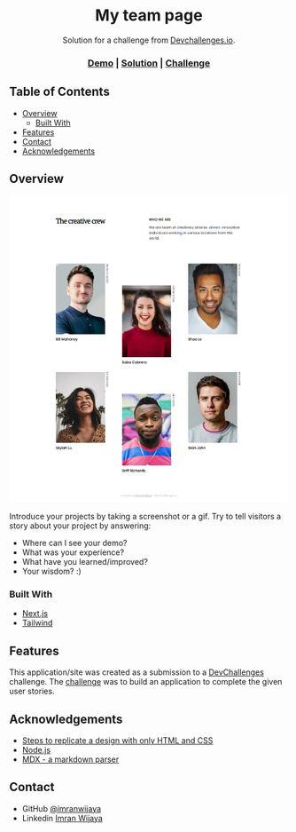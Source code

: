 <!-- Please update value in the {}  -->

<h1 align="center">My team page</h1>

<div align="center">Solution for a challenge from <a href="http://devchallenges.io" target="_blank">Devchallenges.io</a>.</div>

<div align="center">
  <h3>
    <a href="https://your-demo-link.your-domain">Demo</a>
    <span> | </span>
    <a href="https://github.com/imranwijaya/devchallenges/blob/main/app/%28responsive-web-developer%29/my-team-page/page.tsx">Solution</a>
    <span> | </span>
    <a href="https://devchallenges.io/challenges/hhmesazsqgKXrTkYkt0U">Challenge</a>
  </h3>
</div>

<!-- TABLE OF CONTENTS -->

## Table of Contents

- [Overview](#overview)
  - [Built With](#built-with)
- [Features](#features)
- [Contact](#contact)
- [Acknowledgements](#acknowledgements)

<!-- OVERVIEW -->

## Overview

![screenshot](https://raw.githubusercontent.com/imranwijaya/devchallenges/main/public/asset/screenshot/my-team-page-desktop.png)

Introduce your projects by taking a screenshot or a gif. Try to tell visitors a story about your project by answering:

- Where can I see your demo?
- What was your experience?
- What have you learned/improved?
- Your wisdom? :)

### Built With

<!-- This section should list any major frameworks that you built your project using. Here are a few examples.-->

- [Next.js](https://nextjs.org/)
- [Tailwind](https://tailwindcss.com/)

## Features

<!-- List the features of your application or follow the template. Don't share the figma file here :) -->

This application/site was created as a submission to a [DevChallenges](https://devchallenges.io/challenges) challenge. The [challenge](https://devchallenges.io/challenges/hhmesazsqgKXrTkYkt0U) was to build an application to complete the given user stories.


## Acknowledgements

<!-- This section should list any articles or add-ons/plugins that helps you to complete the project. This is optional but it will help you in the future. For exmpale -->

- [Steps to replicate a design with only HTML and CSS](https://devchallenges-blogs.web.app/how-to-replicate-design/)
- [Node.js](https://nodejs.org/)
- [MDX - a markdown parser](https://mdxjs.com/)

## Contact

- GitHub [@imranwijaya](https://github.com/imranwijaya)
- Linkedin [Imran Wijaya](https://www.linkedin.com/in/imranwijaya)


